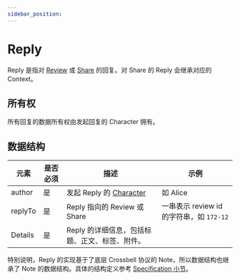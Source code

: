 ```yaml
---
sidebar_position:
---
```


# Reply

Reply 是指对 [Review](./review) 或 [Share](./share) 的回复。对 Share 的 Reply 会继承对应的 Context。

## 所有权

所有回复的数据所有权由发起回复的 Character 拥有。

## 数据结构

| 元素    | 是否必须 | 描述                                           | 示例                                     |
| ------- | -------- | ---------------------------------------------- | ---------------------------------------- |
| author  | 是       | 发起 Reply 的 [Character](./character)         | 如 Alice                                 |
| replyTo | 是       | Reply 指向的 Review 或 Share                   | 一串表示 review id 的字符串，如 `172-12` |
| Details | 是       | Reply 的详细信息，包括标题、正文、标签、附件。 |                                          |

特别说明，Reply 的实现基于了底层 Crossbell 协议的 Note，所以数据结构也继承了 Note 的数据结构。具体的结构定义参考 [Specification 小节](../nomexer-sdks/specification)。
